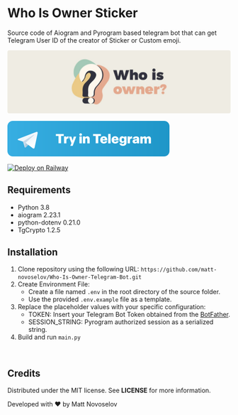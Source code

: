 # Who Is Owner Sticker

Source code of Aiogram and Pyrogram based telegram bot that can get Telegram User ID of the creator of Sticker or Custom emoji.

![](https://github.com/matt-novoselov/Who-Is-Owner-Telegram-Bot/blob/905a6c0ca0ae9b9ab9104f7c36dcf30871c046ff/Thumbnail.png)

[![Telegram Bot](https://github.com/matt-novoselov/matt-novoselov/blob/4fddb3cb2c7e952d38b8b09037040af183556a77/Files/telegram_button.svg)](https://t.me/WhoIsOwnerBot)

[![Deploy on Railway](https://railway.app/button.svg)](https://railway.app/new/template/-VYu2P?referralCode=RmyABJ)

## Requirements
- Python 3.8
- aiogram 2.23.1
- python-dotenv 0.21.0
- TgCrypto 1.2.5

## Installation
1. Clone repository using the following URL: `https://github.com/matt-novoselov/Who-Is-Owner-Telegram-Bot.git`
2. Create Environment File:
   - Create a file named `.env` in the root directory of the source folder.
   - Use the provided `.env.example` file as a template.
3. Replace the placeholder values with your specific configuration:
   - TOKEN: Insert your Telegram Bot Token obtained from the [BotFather](https://t.me/botfather).
   - SESSION_STRING: Pyrogram authorized session as a serialized string.
4. Build and run `main.py`

<br>

## Credits
Distributed under the MIT license. See **LICENSE** for more information.

Developed with ❤️ by Matt Novoselov
